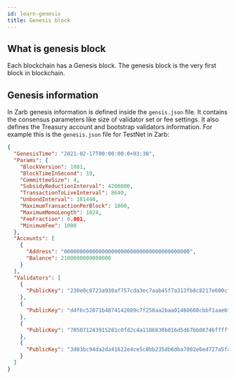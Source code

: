 ```yaml
---
id: learn-genesis
title: Genesis block
---
```


## What is genesis block

Each blockchain has a Genesis block. The genesis block is the very first block in blockchain.

## Genesis information

In Zarb genesis information is defined inside the `gensis.json` file. It contains the consensus
parameters like size of validator set or fee settings. It also defines the Treasury account and
bootstrap validators information. For example this is the `genesis.json` file for TestNet in Zarb:

```json
{
  "GenesisTime": "2021-02-17T00:00:00.0+03:30",
  "Params": {
    "BlockVersion": 1001,
    "BlockTimeInSecond": 10,
    "CommitteeSize": 4,
    "SubsidyReductionInterval": 4200000,
    "TransactionToLiveInterval": 8640,
    "UnbondInterval": 181440,
    "MaximumTransactionPerBlock": 1000,
    "MaximumMemoLength": 1024,
    "FeeFraction": 0.001,
    "MinimumFee": 1000
  },
  "Accounts": [
    {
      "Address": "0000000000000000000000000000000000000000",
      "Balance": 2100000000000000
    }
  ],
  "Validators": [
    {
      "PublicKey": "230e0c8723a930af757cda3ec7aab45f7a313fb8c8217e600cf1c90b4c12c1a13c0b9d9e68ef5441240e011f13658d0767d3ce405565cc51d8f3be408d594616be55d31f62167583d945f86732e2293374e1aceeb37fce0d4aacb253ceb98303"
    },
    {
      "PublicKey": "d4f6c52071b4874142089c7f258aa2baa01460660cbbf1aae6f1c7c836e5ec76bd705eb384849f0316b96d86cb59a512c953af60c761ee8dd65ba87f813e3e7e9723159e46f14b1737fb684680c3cebc9437e55f4164af5978d3b6a46f62cd98"
    },
    {
      "PublicKey": "705071243915281c0fd2c4a1186830b016d5d67bb08746fffffa589e21a92496983094996c517ab0f21940c2d635f9059ed25e495f2d384975f9cc2c999f684eee319f365689a8cd0fa6a285197213fa4c1e3c97bfa1478809246bc0fafcf096"
    },
    {
      "PublicKey": "3d03bc94da2da41622e4ce5c0bb235db6dba7002e6ed727a5fa583fd980598f74e3ea4cb74734d3e7c64b88b6bf37c132e162e4f154321344ff176cb488cea8e3baf76201167774a8e9147d5f674a8b9496f4c6cecfaa2272fc257400ece7311"
    }
  ]
}
```
